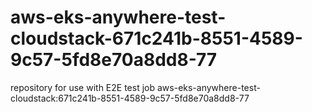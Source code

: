 # aws-eks-anywhere-test-cloudstack-671c241b-8551-4589-9c57-5fd8e70a8dd8-77
repository for use with E2E test job aws-eks-anywhere-test-cloudstack:671c241b-8551-4589-9c57-5fd8e70a8dd8-77
